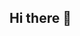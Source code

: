 ## Hi there 👋

<!--
👋 Hello World! I'm Muhammed Safvan🛡️ Penetration Tester | Cybersecurity AnalystHi, I'm Safvan — a curious and committed cybersecurity enthusiast, passionate about ethical hacking, threat intelligence, and digital forensics. I'm on a mission to secure the web one vulnerability at a time.
🚀 What I Do✨ Bug Bounty Hunter | Web, Mobile, and API Testing
⚡ Threat Intelligence & OSINT Research
🔐 Penetration Testing (Web, API, Network, Android)
🕵️ Digital Forensics & Data Recovery
🤖 AI/ML in Cybersecurity (IDS/IPS, anomaly detection)
🧰 My ToolboxCybersecurity Tools:Burp Suite, Wireshark, Kali Linux, Metasploit, OWASP ZAP, Nmap, Nessus, MobSF, Drozer, SQLmap, Hydra, Splunk, Nuclei, Subfinder, Netcat, SIEM, TIPs, MITRE ATT&CK, and more.
Languages:Python, HTML, JavaScript (basic)
Domains of Expertise:Web & API Security, Threat Hunting, Incident Response, Vulnerability Assessment, Compliance (GDPR, ISO 27001), OSINT, Phishing Detection, Attack Surface Monitoring.
Operating Systems:Linux, Windows, macOS
🧪 Highlight ProjectsAI-Powered Intrusion Detection SystemBuilt using Python, Scikit-Learn, and Scapy. Trained on NSL-KDD, CIC-IDS 2017, and UNSW-NB15 datasets for real-time threat detection.
Bug Bounty ReportsReported critical vulnerabilities to major brands including Bentley, Jaguar, and Land Rover.
Digital Forensics & Data RecoveryRecovered deleted data for forensic investigations using tools like ADB, Autopsy, TWRP.
Custom Scripts & ExploitsDeveloped automated tools and custom payloads for efficient testing.
📅 Experience SnapshotSecurity Researcher | Bug Bounty (2023–Present)Hunting bugs, analyzing threat landscapes, and protecting organizations from evolving threats.
IT Support & Projects (2022–2023)Led technical operations in a startup, enhancing customer satisfaction and business value.
🎓 Education & CertificationsAdvanced Diploma in Cyber Defence – Red Team Hacker Academy (2023–24)
Certified Penetration Tester (CPT)
Certified Ethical Hacker (CEH)
📢 Let's Connect!GitHub: whoami-012
LinkedIn: m-safvan
Email: msafvan012@gmail.com
"Break things ethically, learn endlessly, defend passionately."
Thanks for visiting! ✨

-->
